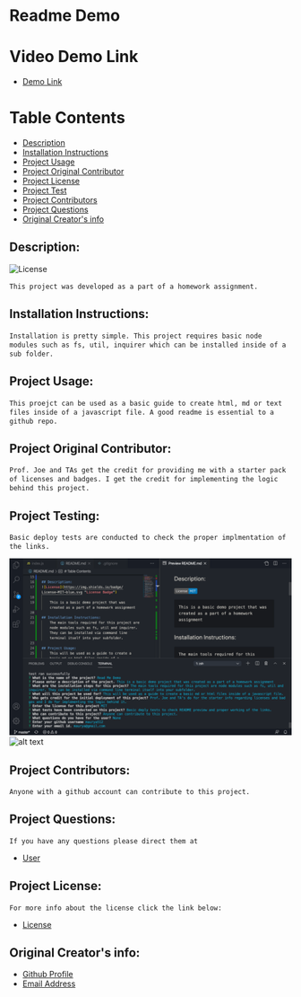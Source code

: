 
# Readme Demo 

# Video Demo Link
- [Demo Link](https://drive.google.com/file/d/1xEZlq4yBtM8EwPW5qZSJu5_I60tQZF7M/view)

# Table Contents

- [Description](#Description)
- [Installation Instructions](#Instructions)
- [Project Usage](#Usage)
- [Project Original Contributor](#Deployer)
- [Project License](#License)
- [Project Test]()
- [Project Contributors]()
- [Project Questions](#Questions)
- [Original Creator's info]()

## Description:
![License](https://img.shields.io/badge/License-ISC-blue.svg "License Badge")

    This project was developed as a part of a homework assignment.

## Installation Instructions:
    Installation is pretty simple. This project requires basic node modules such as fs, util, inquirer which can be installed inside of a sub folder. 

## Project Usage:
    This proejct can be used as a basic guide to create html, md or text files inside of a javascript file. A good readme is essential to a github repo.

## Project Original Contributor:
    Prof. Joe and TAs get the credit for providing me with a starter pack of licenses and badges. I get the credit for implementing the logic behind this project. 

## Project Testing:
    Basic deploy tests are conducted to check the proper implmentation of the links.
![alt text](./assets/testss.png "Screenshot with user prompts")
![alt text](./assets/preview.gif "A small video representation of what the read me would look like") 

## Project Contributors:
    Anyone with a github account can contribute to this project.

## Project Questions:
    If you have any questions please direct them at
- [User](https://github.com/maurya512)

## Project License:
    For more info about the license click the link below:
- [License](https://opensource.org/licenses/ISC)

## Original Creator's info:
- [Github Profile](https://github.com/maurya512)
- [Email Address](patelmaurya0512@gmail.com)

